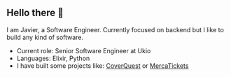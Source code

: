## Hello there 👋

I am Javier, a Software Engineer. Currently focused on backend but I like to build any kind of software.

- Current role: Senior Software Engineer at Ukio
- Languages: Elixir, Python
- I have built some projects like: [CoverQuest](https://coverquest.jbonet.xyz/) or [MercaTickets](https://mercatickets.com)

